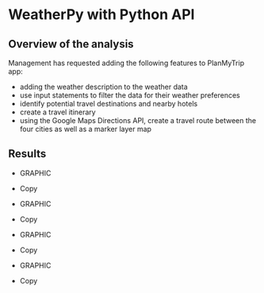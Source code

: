 # WeatherPy with Python API

## Overview of the analysis

 Management has requested adding the following features to PlanMyTrip app:

- adding the weather description to the weather data
- use input statements to filter the data for their weather preferences
- identify potential travel destinations and nearby hotels
-  create a travel itinerary
- using the Google Maps Directions API, create a travel route between the four cities as well as a marker layer map

## Results

- GRAPHIC
- Copy
- GRAPHIC
- Copy
- GRAPHIC

- Copy
- GRAPHIC
- Copy
